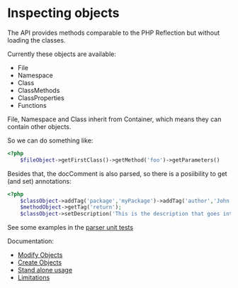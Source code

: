 Inspecting objects
==================

The API provides methods comparable to the PHP Reflection but without loading the classes.

Currently these objects are available:

 * File
 * Namespace
 * Class
 * ClassMethods
 * ClassProperties
 * Functions

File, Namespace and Class inherit from Container, which means they can contain other objects.

So we can do something like:
```php
<?php
	$fileObject->getFirstClass()->getMethod('foo')->getParameters()
```

Besides that, the docComment is also parsed, so there is a posiibility to get (and set) annotations:

```php
<?php
	$classObject->addTag('package','myPackage')->addTag('author','John Doe');
	$methodObject->getTag('return');
	$classObject->setDescription('This is the description that goes into the docComment');
```

See some examples in the [parser unit tests][2]

Documentation:
 * [Modify Objects][1]
 * [Create Objects][3]
 * [Stand alone usage][4]
 * [Limitations][4]

[1]: https://github.com/nicodh/php_parser_api/tree/master/doc/2_Modify_Objects.markdown
[2]: https://github.com/nicodh/php_parser_api/blob/master/Tests/Unit/ParserTest.php
[3]: https://github.com/nicodh/php_parser_api/tree/master/doc/3_Create_Objects.markdown
[4]: https://github.com/nicodh/php_parser_api/tree/master/doc/4_Standalone_Usage.markdown
[5]: https://github.com/nicodh/php_parser_api/tree/master/doc/5_Limitations.markdown